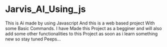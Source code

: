 # Jarvis_AI_Using_js
This is Ai made by using Javascript And this is a web based project With some Basic Commands.
I have Made this Project as a begginer and will also add some other functionalities to this Project as soon as i learn something new so stay tuned Peeps...
